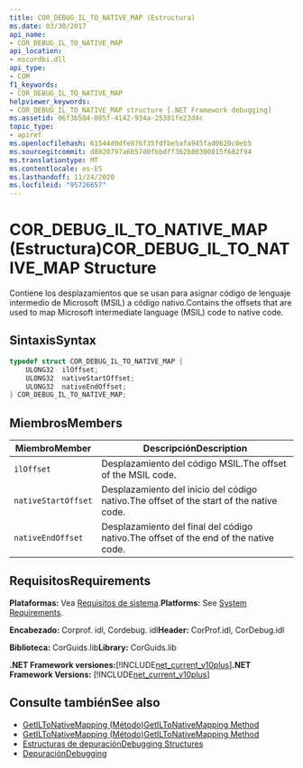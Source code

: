 ```yaml
---
title: COR_DEBUG_IL_TO_NATIVE_MAP (Estructura)
ms.date: 03/30/2017
api_name:
- COR_DEBUG_IL_TO_NATIVE_MAP
api_location:
- mscordbi.dll
api_type:
- COM
f1_keywords:
- COR_DEBUG_IL_TO_NATIVE_MAP
helpviewer_keywords:
- COR_DEBUG_IL_TO_NATIVE_MAP structure [.NET Framework debugging]
ms.assetid: 06f3b504-085f-4142-934a-25381fe23d4c
topic_type:
- apiref
ms.openlocfilehash: 61544d0dfe876f35fdfbe5afa945fad0620c0eb5
ms.sourcegitcommit: d8020797a6657d0fbbdff362b80300815f682f94
ms.translationtype: MT
ms.contentlocale: es-ES
ms.lasthandoff: 11/24/2020
ms.locfileid: "95726657"
---
```

# <a name="cor_debug_il_to_native_map-structure"></a><span data-ttu-id="7b8b7-102">COR_DEBUG_IL_TO_NATIVE_MAP (Estructura)</span><span class="sxs-lookup"><span data-stu-id="7b8b7-102">COR_DEBUG_IL_TO_NATIVE_MAP Structure</span></span>

<span data-ttu-id="7b8b7-103">Contiene los desplazamientos que se usan para asignar código de lenguaje intermedio de Microsoft (MSIL) a código nativo.</span><span class="sxs-lookup"><span data-stu-id="7b8b7-103">Contains the offsets that are used to map Microsoft intermediate language (MSIL) code to native code.</span></span>  
  
## <a name="syntax"></a><span data-ttu-id="7b8b7-104">Sintaxis</span><span class="sxs-lookup"><span data-stu-id="7b8b7-104">Syntax</span></span>  
  
```cpp  
typedef struct COR_DEBUG_IL_TO_NATIVE_MAP {  
    ULONG32  ilOffset;  
    ULONG32  nativeStartOffset;  
    ULONG32  nativeEndOffset;  
} COR_DEBUG_IL_TO_NATIVE_MAP;  
```  
  
## <a name="members"></a><span data-ttu-id="7b8b7-105">Miembros</span><span class="sxs-lookup"><span data-stu-id="7b8b7-105">Members</span></span>  
  
|<span data-ttu-id="7b8b7-106">Miembro</span><span class="sxs-lookup"><span data-stu-id="7b8b7-106">Member</span></span>|<span data-ttu-id="7b8b7-107">Descripción</span><span class="sxs-lookup"><span data-stu-id="7b8b7-107">Description</span></span>|  
|------------|-----------------|  
|`ilOffset`|<span data-ttu-id="7b8b7-108">Desplazamiento del código MSIL.</span><span class="sxs-lookup"><span data-stu-id="7b8b7-108">The offset of the MSIL code.</span></span>|  
|`nativeStartOffset`|<span data-ttu-id="7b8b7-109">Desplazamiento del inicio del código nativo.</span><span class="sxs-lookup"><span data-stu-id="7b8b7-109">The offset of the start of the native code.</span></span>|  
|`nativeEndOffset`|<span data-ttu-id="7b8b7-110">Desplazamiento del final del código nativo.</span><span class="sxs-lookup"><span data-stu-id="7b8b7-110">The offset of the end of the native code.</span></span>|  
  
## <a name="requirements"></a><span data-ttu-id="7b8b7-111">Requisitos</span><span class="sxs-lookup"><span data-stu-id="7b8b7-111">Requirements</span></span>  

 <span data-ttu-id="7b8b7-112">**Plataformas:** Vea [Requisitos de sistema](../../get-started/system-requirements.md).</span><span class="sxs-lookup"><span data-stu-id="7b8b7-112">**Platforms:** See [System Requirements](../../get-started/system-requirements.md).</span></span>  
  
 <span data-ttu-id="7b8b7-113">**Encabezado:** Corprof. idl, Cordebug. idl</span><span class="sxs-lookup"><span data-stu-id="7b8b7-113">**Header:** CorProf.idl, CorDebug.idl</span></span>  
  
 <span data-ttu-id="7b8b7-114">**Biblioteca:** CorGuids.lib</span><span class="sxs-lookup"><span data-stu-id="7b8b7-114">**Library:** CorGuids.lib</span></span>  
  
 <span data-ttu-id="7b8b7-115">**.NET Framework versiones:**[!INCLUDE[net_current_v10plus](../../../../includes/net-current-v10plus-md.md)]</span><span class="sxs-lookup"><span data-stu-id="7b8b7-115">**.NET Framework Versions:** [!INCLUDE[net_current_v10plus](../../../../includes/net-current-v10plus-md.md)]</span></span>  
  
## <a name="see-also"></a><span data-ttu-id="7b8b7-116">Consulte también</span><span class="sxs-lookup"><span data-stu-id="7b8b7-116">See also</span></span>

- [<span data-ttu-id="7b8b7-117">GetILToNativeMapping (Método)</span><span class="sxs-lookup"><span data-stu-id="7b8b7-117">GetILToNativeMapping Method</span></span>](../profiling/icorprofilerinfo-getiltonativemapping-method.md)
- [<span data-ttu-id="7b8b7-118">GetILToNativeMapping (Método)</span><span class="sxs-lookup"><span data-stu-id="7b8b7-118">GetILToNativeMapping Method</span></span>](icordebugcode-getiltonativemapping-method.md)
- [<span data-ttu-id="7b8b7-119">Estructuras de depuración</span><span class="sxs-lookup"><span data-stu-id="7b8b7-119">Debugging Structures</span></span>](debugging-structures.md)
- [<span data-ttu-id="7b8b7-120">Depuración</span><span class="sxs-lookup"><span data-stu-id="7b8b7-120">Debugging</span></span>](index.md)
